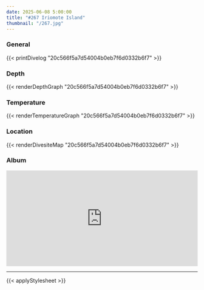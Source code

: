 ```yaml
---
date: 2025-06-08 5:00:00
title: "#267 Iriomote Island"
thumbnail: "/267.jpg"
---
```


### General

{{< printDivelog "20c566f5a7d54004b0eb7f6d0332b6f7" >}}

### Depth

{{< renderDepthGraph "20c566f5a7d54004b0eb7f6d0332b6f7" >}}

### Temperature

{{< renderTemperatureGraph "20c566f5a7d54004b0eb7f6d0332b6f7" >}}

### Location

{{< renderDivesiteMap "20c566f5a7d54004b0eb7f6d0332b6f7" >}}

### Album

<div class='lr_embed' style='position: relative; padding-bottom: 50%; height: 0; overflow: hidden;'><iframe id='iframe' src='https://lightroom.adobe.com/embed/shares/0412932c2ed7419ba055f7470f26d931/slideshow?background_color=%232D2D2D&color=%23999999' frameborder='0'style='width:100%; height:100%; position: absolute; top:0; left:0;' ></iframe></div>

---

{{< applyStylesheet >}}
